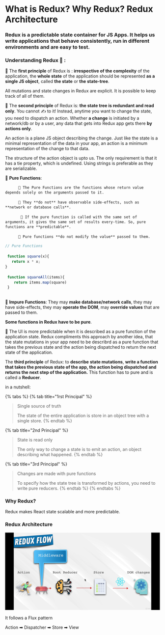 # What is Redux? Why Redux? Redux Architecture

### Redux is a predictable state container for JS Apps. It helps us write applications that behave consistently, run in different environments and are easy to test.

### **Understanding Redux** 🧐 :

📍 The **first principle** of Redux is : **irrespective of the complexity** of the application, the **whole state** of the application should be represented **as a single JS object**, called **the state** or **the state-tree**.

All mutations and state changes in Redux are explicit. It is possible to keep track of all of them.

📍 The **second principle** of Redux is: **the state tree is redundant and read only**. You cannot ✍ to it! Instead, anytime you want to change the state, you need to dispatch an action. Whether **a change** is initiated by a network/db or by a user, any data that gets into Redux app gets there **by actions only**.

An action is a plane JS object describing the change. Just like the state is a minimal representation of the data in your app, an action is a minimum representation of the change to that data. 

The structure of the action object is upto us. The only requirement is that it has a tie property, which is undefined. Using strings is preferable as they are serializable. 

📍 **Pure Functions**: 

          📌 The Pure Functions are the functions whose return value depends solely on the arguments passed to it. 

          📌 They **do not** have observable side-effects, such as **network or database calls**. 

           📌 If the pure function is called with the same set of arguments, it gives the same set of results every-time. So, pure functions are **predictable**.

          📌 Pure functions **do not modify the value** passed to them. 

```javascript
// Pure Functions

 function square(x){
   return x * x;
}

 function squareAll(items){
    return items.map(square)
 }  
  
```

 📍 **Impure Functions**: They may **make database/network calls**, they may have side-effects, they may **operate the DOM**, may **override values** that are passed to them.

**Some functions in Redux have to be pure**.

📍 The UI is more predictable when it is described as a pure function of the application state. Redux compliments this approach by another idea, that the state mutations in your app need to be describrd as a pure function that takes the previous state and the action being dispatched to return the next state of the application. 

The **third principle** of Redux: to **describe** **state mutations**, **write a function that takes the previous state of the app, the action being dispatched and returns the next step of the application.** This function has to pure and is called a **Reducer**.

in a nutshell:

{% tabs %}
{% tab title="1rst Principal" %}
> Single source of truth
>
> The state of the entire application is store in an object tree with a single store.
{% endtab %}

{% tab title="2nd Principal" %}
> State is read only
>
> The only way to change a state is to emit an action, an object describing what happened.
{% endtab %}

{% tab title="3rd Principal" %}
> Changes are made with pure functions
>
> To specify how the state tree is transformed by actions, you need to write pure reducers.
{% endtab %}
{% endtabs %}

### Why Redux?

Redux makes React state scalable and more predictable.

### Redux Architecture

![](../.gitbook/assets/screenshot_2020-01-07-11-01-22-281_com.udemy.android.png)

It follows a Flux pattern

Action ➡ Dispatcher ➡ Store ➡ View

